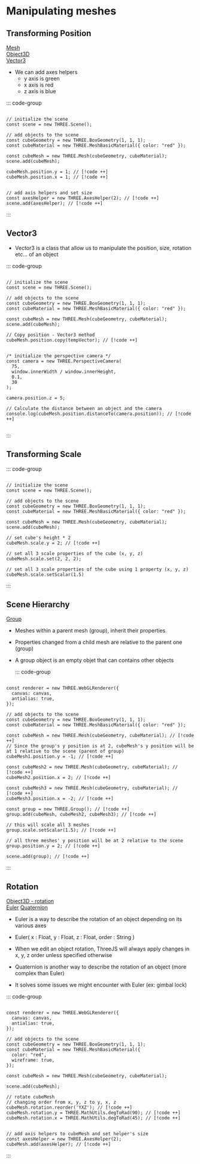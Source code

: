 # Manipulating meshes

## Transforming Position

[Mesh](https://threejs.org/docs/index.html?q=mesh#api/en/objects/Mesh)  
[Object3D](https://threejs.org/docs/index.html?q=mesh#api/en/core/Object3D)  
[Vector3](https://threejs.org/docs/index.html?q=mesh#api/en/math/Vector3)

- We can add axes helpers
  - y axis is green
  - x axis is red
  - z axis is blue

::: code-group

```js:line-numbers [main.js]

// initialize the scene
const scene = new THREE.Scene();

// add objects to the scene
const cubeGeometry = new THREE.BoxGeometry(1, 1, 1);
const cubeMaterial = new THREE.MeshBasicMaterial({ color: "red" });

const cubeMesh = new THREE.Mesh(cubeGeometry, cubeMaterial);
scene.add(cubeMesh);

cubeMesh.position.y = 1; // [!code ++]
cubeMesh.position.x = 1; // [!code ++]


// add axis helpers and set size
const axesHelper = new THREE.AxesHelper(2); // [!code ++]
scene.add(axesHelper); // [!code ++]

```

:::

## Vector3

- Vector3 is a class that allow us to manipulate the position, size, rotation etc... of an object

::: code-group

```js:line-numbers [main.js]

// initialize the scene
const scene = new THREE.Scene();

// add objects to the scene
const cubeGeometry = new THREE.BoxGeometry(1, 1, 1);
const cubeMaterial = new THREE.MeshBasicMaterial({ color: "red" });

const cubeMesh = new THREE.Mesh(cubeGeometry, cubeMaterial);
scene.add(cubeMesh);

// Copy position - Vector3 method
cubeMesh.position.copy(tempVector); // [!code ++]


/* initialize the perspective camera */
const camera = new THREE.PerspectiveCamera(
  75,
  window.innerWidth / window.innerHeight,
  0.1,
  30
);

camera.position.z = 5;

// Calculate the distance between an object and the camera
console.log(cubeMesh.position.distanceTo(camera.position)); // [!code ++]


```

:::

## Transforming Scale

::: code-group

```js:line-numbers [main.js]

// initialize the scene
const scene = new THREE.Scene();

// add objects to the scene
const cubeGeometry = new THREE.BoxGeometry(1, 1, 1);
const cubeMaterial = new THREE.MeshBasicMaterial({ color: "red" });

const cubeMesh = new THREE.Mesh(cubeGeometry, cubeMaterial);
scene.add(cubeMesh);

// set cube's height * 2
cubeMesh.scale.y = 2; // [!code ++]

// set all 3 scale properties of the cube (x, y, z)
cubeMesh.scale.set(2, 2, 2);

// set all 3 scale properties of the cube using 1 property (x, y, z)
cubeMesh.scale.setScalar(1.5)

```

:::

## Scene Hierarchy

[Group](https://threejs.org/docs/index.html?q=group#api/en/objects/Group)

- Meshes within a parent mesh (group), inherit their properties
- Properties changed from a child mesh are relative to the parent one (group)
- A group object is an empty objet that can contains other objects

  ::: code-group

```js:line-numbers [main.js]

const renderer = new THREE.WebGLRenderer({
  canvas: canvas,
  antialias: true,
});

// add objects to the scene
const cubeGeometry = new THREE.BoxGeometry(1, 1, 1);
const cubeMaterial = new THREE.MeshBasicMaterial({ color: "red" });

const cubeMesh = new THREE.Mesh(cubeGeometry, cubeMaterial); // [!code ++]
// Since the group's y position is at 2, cubeMesh's y position will be at 1 relative to the scene (parent of group)
cubeMesh1.position.y = -1; // [!code ++]

const cubeMesh2 = new THREE.Mesh(cubeGeometry, cubeMaterial); // [!code ++]
cubeMesh2.position.x = 2; // [!code ++]

const cubeMesh3 = new THREE.Mesh(cubeGeometry, cubeMaterial); // [!code ++]
cubeMesh3.position.x = -2; // [!code ++]

const group = new THREE.Group(); // [!code ++]
group.add(cubeMesh, cubeMesh2, cubeMesh3); // [!code ++]

// this will scale all 3 meshes
group.scale.setScalar(1.5); // [!code ++]

// all three meshes' y position will be at 2 relative to the scene
group.position.y = 2; // [!code ++]

scene.add(group); // [!code ++]

```

:::

## Rotation

[Object3D - rotation](https://threejs.org/docs/index.html?q=object#api/en/core/Object3D.rotation)  
[Euler](https://threejs.org/docs/index.html?q=object#api/en/math/Euler)
[Quaternion](https://threejs.org/docs/index.html?q=quaternion#api/en/math/Quaternion)

- Euler is a way to describe the rotation of an object depending on its various axes
- Euler( x : Float, y : Float, z : Float, order : String )
- When we edit an object rotation, ThreeJS will always apply changes in x, y, z order unless specified otherwise

- Quaternion is another way to describe the rotation of an object (more complex than Euler)
- It solves some issues we might encounter with Euler (ex: gimbal lock)

::: code-group

```js:line-numbers [main.js]

const renderer = new THREE.WebGLRenderer({
  canvas: canvas,
  antialias: true,
});

// add objects to the scene
const cubeGeometry = new THREE.BoxGeometry(1, 1, 1);
const cubeMaterial = new THREE.MeshBasicMaterial({
  color: "red",
  wireframe: true,
});

const cubeMesh = new THREE.Mesh(cubeGeometry, cubeMaterial);

scene.add(cubeMesh);

// rotate cubeMesh
// changing order from x, y, z to y, x, z
cubeMesh.rotation.reorder('YXZ'); // [!code ++]
cubeMesh.rotation.y = THREE.MathUtils.degToRad(90); // [!code ++]
cubeMesh.rotation.x = THREE.MathUtils.degToRad(45); // [!code ++]


// add axis helpers to cubeMesh and set helper's size
const axesHelper = new THREE.AxesHelper(2);
cubeMesh.add(axesHelper); // [!code ++]

```

:::
